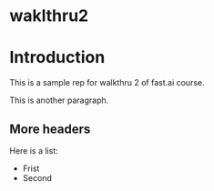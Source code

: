 # waklthru2

# Introduction

This is a sample rep for walkthru 2 of fast.ai course.

This is another paragraph. 

## More headers

Here is a list:

- Frist
- Second
